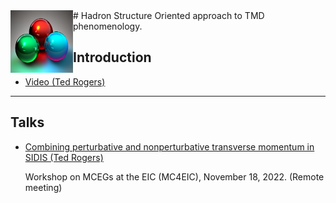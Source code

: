 <img style="float: left;" alt="" src="images/3quarks.png" width="100" height="100">  
# Hadron Structure Oriented approach to TMD phenomenology. 


## Introduction
*   <a href="https://www.youtube.com/watch?v=7Wqx9yhBXuI&t=4382s" target="_blank"> Video (Ted Rogers) </a>

* * *

##  Talks
* <div class="myDiv">
  <p><a href="https://github.com/hso-tmd/hso-tmd.github.io/blob/main/slides/tr/MC_EIC_2022.pdf" target="_blank">
     Combining perturbative and nonperturbative transverse momentum in SIDIS (Ted Rogers)</a> </p>
  <p>Workshop on MCEGs at the EIC (MC4EIC), November 18, 2022. (Remote meeting)</p>
 </div>
